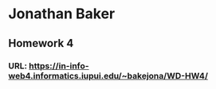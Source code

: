 # Jonathan Baker

## Homework 4

### URL: https://in-info-web4.informatics.iupui.edu/~bakejona/WD-HW4/
